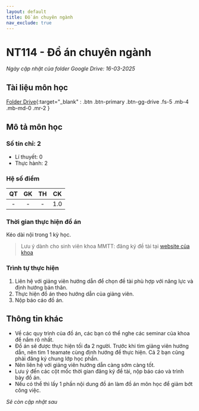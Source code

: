 ```yaml
---
layout: default
title: Đồ án chuyên ngành
nav_exclude: true
---
```


# NT114 - Đồ án chuyên ngành

*Ngày cập nhật của folder Google Drive: 16-03-2025*
## Tài liệu môn học 
[Folder Drive](https://drive.google.com/drive/folders/15TSn-LTOMNb-zKuv0Aza2OvdJGwOlWpp?usp=sharing){:target="_blank" : .btn .btn-primary .btn-gg-drive .fs-5 .mb-4 .mb-md-0 .mr-2 }

## Mô tả môn học

### Số tín chỉ: 2
- Lí thuyết: 0
- Thực hành: 2

### Hệ số điểm

| QT   | GK  | TH  | CK  |
|------|-----|-----|-----|
| <center>-</center>| <center>-</center>| <center>-</center> | <center>1.0</center> |

### Thời gian thực hiện đồ án

Kéo dài nội trong 1 kỳ học.
>Lưu ý dành cho sinh viên khoa MMTT: đăng ký đề tài tại [website của khoa](https://mmt.uitiot.vn/)

### Trình tự thực hiện

1. Liên hệ với giảng viên hướng dẫn để chọn đề tài phù hợp với năng lực và định hướng bản thân.
2. Thực hiện đồ án theo hướng dẫn của giảng viên.
3. Nộp báo cáo đồ án.

## Thông tin khác

- Về các quy trình của đồ án, các bạn có thể nghe các seminar của khoa để nắm rõ nhất.
- Đồ án sẽ được thực hiện tối đa 2 người. Trước khi tìm giảng viên hướng dẫn, nên tìm 1 teamate cùng định hướng để thực hiện. Cả 2 bạn cũng phải đăng ký chung lớp học phần.
- Nên liên hệ với giảng viên hướng dẫn càng sớm càng tốt.
- Lưu ý đến các cột mốc thời gian đăng ký đề tài, nộp báo cáo và trình bày đồ án.
- Nếu có thể thì lấy 1 phần nội dung đồ án làm đồ án môn học để giảm bớt công việc.

*Sẽ còn cập nhật sau*
